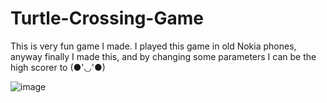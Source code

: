 # Turtle-Crossing-Game
This is very fun game I made. I played this game in old Nokia phones, anyway finally I made this, and by changing some parameters I can be the high scorer to (●'◡'●)

![image](https://github.com/subhrajyotisaha007/Turtle-Crossing-Game/assets/75173603/7479125b-1a48-48f8-96fb-1370a870a3d8)
